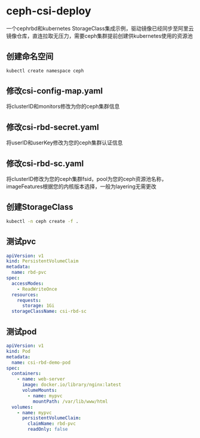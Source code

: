 # ceph-csi-deploy
一个cephrbd和kubernetes StorageClass集成示例，驱动镜像已经同步至阿里云镜像仓库，直连拉取无压力，需要ceph集群提前创建供kubernetes使用的资源池
## 创建命名空间
```bash
kubectl create namespace ceph
```
## 修改csi-config-map.yaml
将clusterID和monitors修改为你的ceph集群信息
## 修改csi-rbd-secret.yaml
将userID和userKey修改为您的ceph集群认证信息
## 修改csi-rbd-sc.yaml
将clusterID修改为您的ceph集群fsid，pool为您的ceph资源池名称，imageFeatures根据您的内核版本选择，一般为layering无需更改
## 创建StorageClass
```bash
kubectl -n ceph create -f .
``` 
## 测试pvc
```yaml
apiVersion: v1
kind: PersistentVolumeClaim
metadata:
  name: rbd-pvc
spec:
  accessModes:
    - ReadWriteOnce
  resources:
    requests:
      storage: 1Gi
  storageClassName: csi-rbd-sc
```
## 测试pod
```yaml
apiVersion: v1
kind: Pod
metadata:
  name: csi-rbd-demo-pod
spec:
  containers:
    - name: web-server
      image: docker.io/library/nginx:latest
      volumeMounts:
        - name: mypvc
          mountPath: /var/lib/www/html
  volumes:
    - name: mypvc
      persistentVolumeClaim:
        claimName: rbd-pvc
        readOnly: false
```

